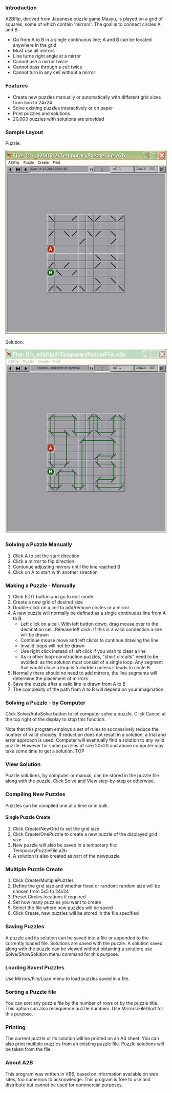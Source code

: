 ### Introduction

A2Bflip, derived from Japanese puzzle game Masyu, is played on a grid of
squares, some of which contain 'mirrors'. The goal is to connect circles A and
B:

-   Go from A to B in a single continuous line; A and B can be located anywhere
    in the grid
-   Must use all mirrors
-   Line turns right angle at a mirror
-   Cannot use a mirror twice
-   Cannot pass through a cell twice
-   Cannot turn in any cell without a mirror

### Features

-   Create new puzzles manually or automatically with different grid sizes from
    5x5 to 24x24
-   Solve existing puzzles interactively or on paper
-   Print puzzles and solutions
-   20,000 puzzles with solutions are provided

### Sample Layout

Puzzle:

![](puzzle1.gif)

Solution:

![](solution1.gif)

### Solving a Puzzle Manually

1.  Click A to set the start direction
2.  Click a mirror to flip direction
3.  Contunue adjusting mirrors until the line reached B
4.  Click on A to start with another sirection

### Making a Puzzle - Manually

1.  Click EDIT button and go to edit mode
2.  Create a new grid of desired size
3.  Double-click on a cell to add/remove circles or a mirror
4.  A new puzzle will normally be defined as a single continuous line from A to
    B.
    -   Left click on a cell. With left button down, drag mouse over to the
        destination cell. Release left click. If this is a valid connection a
        line will be drawn
    -   Continue mouse move and left clicks to continue drawing the line
    -   Invalid loops will not be drawn
    -   Use right click instead of left click if you wish to clear a line
    -   As in other loop-construction puzzles, "short circuits" need to be
        avoided: as the solution must consist of a single loop. Any segment that
        would close a loop is forbidden unless it leads to circle B.
5.  Normally there should no need to add mirrors, the line segments will
    determine the placement of mirrors
6.  Save the puzzle after a valid line is drawn from A to B
7.  The complexity of the path from A to B will depend on your imagination.

### Solving a Puzzle - by Computer

Click Solve/AutoSolve button to let computer solve a puzzle. Click Cancel at the
top right of the display to stop this function.

Note that this program employs a set of rules to successively reduce the number
of valid choices. If reduction does not result in a solution, a trial and error
approach is used. Computer will eventually find a solution to any valid puzzle.
However for some puzzles of size 20x20 and above computer may take some time to
get a solution. TOP

### View Solution

Puzzle solutions, by computer or manual, can be stored in the puzzle file along
with the puzzle. Click Solve and View step-by-step or otherwise.

### Compiling New Puzzles

Puzzles can be compiled one at a time or in bulk.

#### Single Puzzle Create

1.  Click Create/NewGrid to set the grid size
2.  Click Create/OnePuzzle to create a new puzzle of the displayed grid size
3.  New puzzle will also be saved in a temporary file: TemporaryPuzzleFile.a2b
4.  A solution is also created as part of the newpuzzle

### Multiple Puzzle Create

1.  Click Create/MultiplePuzzles
2.  Define the grid size and whether fixed or random; random size will be chosen
    from 5x5 to 24x24
3.  Preset Circles locations if required
4.  Set how many puzzles you want to create
5.  Select the file where new puzzles will be saved
6.  Click Create, new puzzles will be stored in the file specified

### Saving Puzzles

A puzzle and its solution can be saved into a file or appended to the currently
loaded file. Solutions are saved with the puzzle. A solution saved along with
the puzzle can be viewed without obtaining a solution; use Solve/ShowSolution
menu command for this purpose.

### Loading Saved Puzzles

Use Mirrors/File/Load menu to load puzzles saved in a file.

### Sorting a Puzzle file

You can sort any puzzle file by the number of rows or by the puzzle title. This
option can also resequence puzzle numbers. Use Mirrors/File/Sort for this
purpose.

### Printing

The current puzzle or its solution will be printed on an A4 sheet. You can also
print multiple puzzles from an existing puzzle file. Puzzle solutions will be
taken from the file.

### About A2B

This program was written in VB6, based on information available on web sites,
too numerous to acknowledge. This program is free to use and distribute but
cannot be used for commercial purposes.